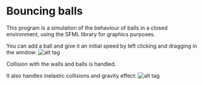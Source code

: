 # Bouncing balls
This program is a simulation of the behaviour of balls in a closed environment, using the SFML library for graphics purposes.

You can add a ball and give it an initial speed by left clicking and dragging in the window:
![alt tag](http://i.imgur.com/9kmdTgH.gif)

Collision with the walls and balls is handled.

It also handles inelastic collisions and gravity effect:
![alt tag](http://i.imgur.com/F73cq2J.gif)


